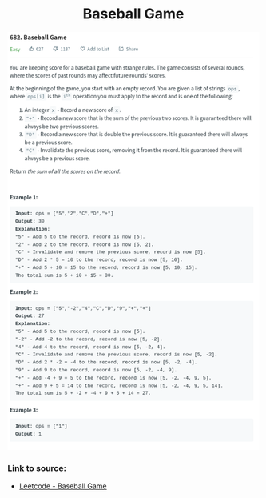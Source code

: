 <h1 align="center">Baseball Game</h1>

![alt text](https://github.com/matthew01lokiet/Algorithmic-exercises/blob/main/z_description_images/Stack/baseball_game.png?raw=true)

### Link to source: 
- <a href="https://leetcode.com/problems/baseball-game/">Leetcode - Baseball Game</a>
